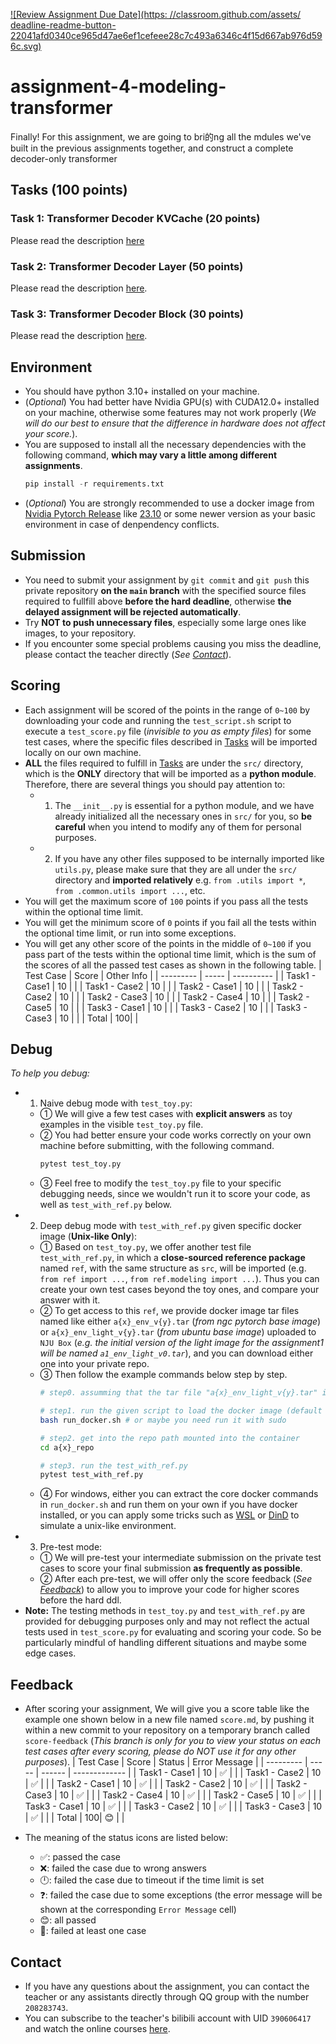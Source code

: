 [![Review Assignment Due Date](https: //classroom.github.com/assets/ deadline-readme-button-22041afd0340ce965d47ae6ef1cefeee28c7c493a6346c4f15d667ab976d596c.svg)](https://classroom.github.com/a/y1NUGst6)
# assignment-4-modeling-transformer
Finally! 
For this assignment, we are going to bri的ng all the mdules we've built in the previous assignments together, and construct a complete decoder-only transformer


## Tasks (100 points)

### Task 1: Transformer Decoder KVCache (20 points)
Please read the description [here](./tasks/task1.md)

### Task 2: Transformer Decoder Layer (50 points)

Please read the description [here](./tasks/task2.md).

### Task 3: Transformer Decoder Block (30 points)

Please read the description [here](./tasks/task3.md).


## Environment

* You should have python 3.10+ installed on your machine.
* (*Optional*) You had better have Nvidia GPU(s) with CUDA12.0+ installed on your machine, otherwise some features may not work properly (*We will do our best to ensure that the difference in hardware does not affect your score.*).
* You are supposed to install all the necessary dependencies with the following command, **which may vary a little among different assignments**.
    ```python
    pip install -r requirements.txt
    ```
* (*Optional*) You are strongly recommended to use a docker image from [Nvidia Pytorch Release](https://docs.nvidia.com/deeplearning/frameworks/pytorch-release-notes/index.html) like [23.10](https://docs.nvidia.com/deeplearning/frameworks/pytorch-release-notes/rel-23-10.html#rel-23-10) or some newer version as your basic environment in case of denpendency conflicts.


## Submission

* You need to submit your assignment by `git commit` and `git push` this private repository **on the `main` branch** with the specified source files required to fullfill above **before the hard deadline**, otherwise **the delayed assignment will be rejected automatically**.
* Try **NOT to push unnecessary files**, especially some large ones like images, to your repository.
* If you encounter some special problems causing you miss the deadline, please contact the teacher directly (*See [Contact](#contact)*).


## Scoring

* Each assignment will be scored of the points in the range of `0~100` by downloading your code and running the `test_script.sh` script to execute a `test_score.py` file (*invisible to you as empty files*) for some test cases, where the specific files described in [Tasks](#tasks) will be imported locally on our own machine.
* **ALL** the files required to fulfill in [Tasks](#tasks) are under the `src/` directory, which is the **ONLY** directory that will be imported as a **python module**. Therefore, there are several things you should pay attention to:
    * 1. The `__init__.py` is essential for a python module, and we have already initialized all the necessary ones in `src/` for you, so **be careful** when you intend to modify any of them for personal purposes.
    * 2. If you have any other files supposed to be internally imported like `utils.py`, please make sure that they are all under the `src/` directory and **imported relatively** e.g. `from .utils import *`,  `from .common.utils import ...`, etc.
* You will get the maximum score of `100` points if you pass all the tests within the optional time limit.
* You will get the minimum score of `0` points if you fail all the tests within the optional time limit, or run into some exceptions.
* You will get any other score of the points in the middle of `0~100` if you pass part of the tests within the optional time limit, which is the sum of the scores of all the passed test cases as shown in the following table.
    | Test Case | Score | Other Info |
    | --------- | ----- | ---------- |
    | Task1 - Case1 | 10 |  |
    | Task1 - Case2 | 10 |  |
    | Task2 - Case1 | 10 |  |
    | Task2 - Case2 | 10 |  |
    | Task2 - Case3 | 10 |  |
    | Task2 - Case4 | 10 |  |
    | Task2 - Case5 | 10 |  |
    | Task3 - Case1 | 10 |  |
    | Task3 - Case2 | 10 |  |
    | Task3 - Case3 | 10 |  |
    | Total         | 100|  |


## Debug

*To help you debug:*

* 1. Naive debug mode with `test_toy.py`:
    * ① We will give a few test cases with **explicit answers** as toy examples in the visible `test_toy.py` file.
    * ② You had better ensure your code works correctly on your own machine before submitting, with the following command.
        ```sh
        pytest test_toy.py
        ```
    * ③ Feel free to modify the `test_toy.py` file to your specific debugging needs, since we wouldn't run it to score your code, as well as `test_with_ref.py` below.
* 2. Deep debug mode with `test_with_ref.py` given specific docker image (**Unix-like Only**):
    * ① Based on `test_toy.py`, we offer another test file `test_with_ref.py`, in which a **close-sourced reference package** named `ref`, with the same structure as `src`, will be imported (e.g. `from ref import ...`, `from ref.modeling import ...`). Thus you can create your own test cases beyond the toy ones, and compare your answer with it.
    * ② To get access to this `ref`, we provide docker image tar files named like either `a{x}_env_v{y}.tar` (*from ngc pytorch base image*) or `a{x}_env_light_v{y}.tar` (*from ubuntu base image*) uploaded to `NJU Box` (*e.g. the initial version of the light image for the assignment1 will be named `a1_env_light_v0.tar`*), and you can download either one into your private repo.
    * ③ Then follow the example commands below step by step.
        ```sh
        # step0. assumming that the tar file "a{x}_env_light_v{y}.tar" is already downloaded into your private repo
        
        # step1. run the given script to load the docker image (default the light one) and execute the container
        bash run_docker.sh # or maybe you need run it with sudo

        # step2. get into the repo path mounted into the container
        cd a{x}_repo

        # step3. run the test_with_ref.py
        pytest test_with_ref.py
        ```
    * ④ For windows, either you can extract the core docker commands in `run_docker.sh` and run them on your own if you have docker installed, or you can apply some tricks such as [WSL](https://learn.microsoft.com/en-us/windows/wsl/about) or [DinD](https://jpetazzo.github.io/2015/09/03/do-not-use-docker-in-docker-for-ci/) to simulate a unix-like environment.
* 3. Pre-test mode:
    * ① We will pre-test your intermediate submission on the private test cases to score your final submission **as frequently as possible**.
    * ② After each pre-test, we will offer only the score feedback (*See [Feedback](#feedback)*) to allow you to improve your code for higher scores before the hard ddl.
* **Note:** The testing methods in `test_toy.py` and `test_with_ref.py` are provided for debugging purposes only and may not reflect the actual tests used in `test_score.py` for evaluating and scoring your code. So be particularly mindful of handling different situations and maybe some edge cases.


## Feedback

* After scoring your assignment, We will give you a score table like the example one shown below in a new file named `score.md`, by pushing it within a new commit to your repository on a temporary branch called `score-feedback` (*This branch is only for you to view your status on each test cases after every scoring, please do NOT use it for any other purposes*).
    | Test Case | Score | Status | Error Message |
    | --------- | ----- | ------ | ------------- |
    | Task1 - Case1 | 10 | ✅ | |
    | Task1 - Case2 | 10 | ✅ | |
    | Task2 - Case1 | 10 | ✅ | |
    | Task2 - Case2 | 10 | ✅ | |
    | Task2 - Case3 | 10 | ✅ | |
    | Task2 - Case4 | 10 | ✅ | |
    | Task2 - Case5 | 10 | ✅ | |
    | Task3 - Case1 | 10 | ✅ | |
    | Task3 - Case2 | 10 | ✅ | |
    | Task3 - Case3 | 10 | ✅ | |
    | Total         | 100| 😊 | |

* The meaning of the status icons are listed below:
    * ✅: passed the case
    * ❌: failed the case due to wrong answers
    * 🕛: failed the case due to timeout if the time limit is set
    * ❓: failed the case due to some exceptions (the error message will be shown at the corresponding `Error Message` cell)
    * 😊: all passed
    * 🥺: failed at least one case



## Contact

* If you have any questions about the assignment, you can contact the teacher or any assistants directly through QQ group with the number `208283743`.
* You can subscribe to the teacher's bilibili account with UID `390606417` and watch the online courses [here](https://space.bilibili.com/390606417/channel/collectiondetail?sid=3771310).